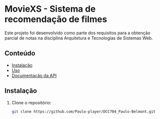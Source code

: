 # MovieXS - Sistema de recomendação de filmes

Este projeto foi desenvolvido como parte dos requisitos para a obtenção parcial de notas na disciplina Arquitetura e Tecnologias de Sistemas Web.

## Conteúdo
- [Instalação](#instalação)
- [Uso](#uso)
- [Documentação da API](#documentação-da-API)

## Instalação

1. Clone o repositório:
   ```bash
   git clone https://github.com/Paulo-player/DCC704_Paulo-Belmont.git
